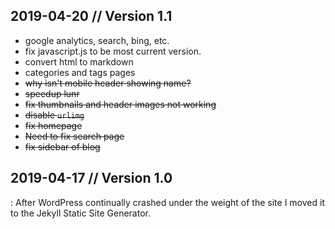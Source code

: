 
## 2019-04-20 // Version 1.1
  - google analytics, search, bing, etc.
  - fix javascript.js to be most current version.
  - convert html to markdown
  - categories and tags pages
  - ~~why isn't mobile header showing name?~~
  - ~~speedup lunr~~
  - ~~fix thumbnails and header images not working~~
  - ~~disable `urlimg`~~
  - ~~fix homepage~~
  - ~~Need to fix search page~~
  - ~~fix sidebar of blog~~
## 2019-04-17 // Version 1.0
: After WordPress continually crashed under the weight of the site I moved it to the Jekyll Static Site Generator.
